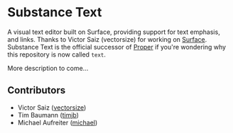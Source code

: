 # Substance Text

A visual text editor built on Surface, providing support for text emphasis, and links. Thanks to Victor Saiz (vectorsize) for working on [Surface](http://github.com/substance/surface). Substance Text is the official successor of [Proper](http://github.com/michael/proper) if you're wondering why this repository is now called `text`.

More description to come...

## Contributors

- Victor Saiz ([vectorsize](http://github.com/vectorsize))
- Tim Baumann ([timjb](http://github.com/timjb))
- Michael Aufreiter ([michael](http://github.com/michael))